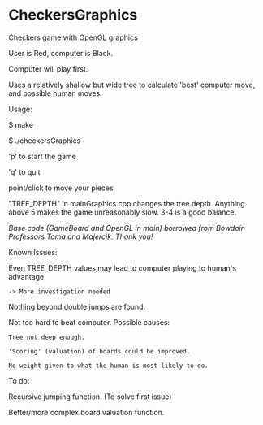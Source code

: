 # CheckersGraphics

Checkers game with OpenGL graphics

User is Red, computer is Black.

Computer will play first.

Uses a relatively shallow but wide tree to calculate 'best' computer move, and possible human moves.


Usage:

$ make

$ ./checkersGraphics

'p' to start the game

'q' to quit

point/click to move your pieces




"TREE_DEPTH" in mainGraphics.cpp changes the tree depth. Anything above 5 makes the game unreasonably slow. 3-4 is a good balance.




*Base code (GameBoard and OpenGL in main) borrowed from Bowdoin Professors Toma and Majercik. Thank you!*


Known Issues:

Even TREE_DEPTH values may lead to computer playing to human's advantage.

    -> More investigation needed
    
Nothing beyond double jumps are found.

Not too hard to beat computer. Possible causes:

    Tree not deep enough.
    
    'Scoring' (valuation) of boards could be improved.
    
    No weight given to what the human is most likely to do.

To do:

Recursive jumping function. (To solve first issue)

Better/more complex board valuation function.





